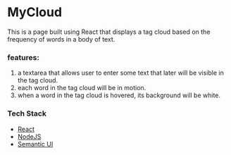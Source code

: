# MyCloud
This is a page built using React that displays a tag cloud based on the frequency of words in a body of text. 

### features:

1. a textarea that allows user to enter some text that later will be visible in the tag cloud. </br>
2. each word in the tag cloud will be in motion. </br>
3. when a word in the tag cloud is hovered, its background will be white. </br>
  

### Tech Stack
- [React](https://facebook.github.io/react)
- [NodeJS](https://nodejs.org)
- [Semantic UI](https://semantic-ui.com/)
